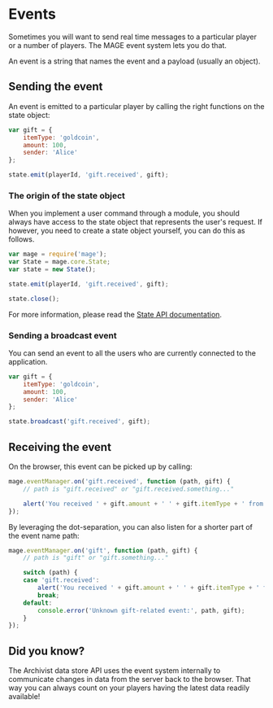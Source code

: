 # Events

Sometimes you will want to send real time messages to a particular player or a number of players.
The MAGE event system lets you do that.

An event is a string that names the event and a payload (usually an object).

## Sending the event

An event is emitted to a particular player by calling the right functions on the state object:

```javascript
var gift = {
	itemType: 'goldcoin',
	amount: 100,
	sender: 'Alice'
};

state.emit(playerId, 'gift.received', gift);
```

### The origin of the state object

When you implement a user command through a module, you should always have access to the state
object that represents the user's request. If however, you need to create a state object yourself,
you can do this as follows.

```javascript
var mage = require('mage');
var State = mage.core.State;
var state = new State();

state.emit(playerId, 'gift.received', gift);

state.close();
```

For more information, please read the [State API documentation](../../lib/state/Readme.md).

### Sending a broadcast event

You can send an event to all the users who are currently connected to the application.

```javascript
var gift = {
	itemType: 'goldcoin',
	amount: 100,
	sender: 'Alice'
};

state.broadcast('gift.received', gift);
```

## Receiving the event

On the browser, this event can be picked up by calling:

```javascript
mage.eventManager.on('gift.received', function (path, gift) {
	// path is "gift.received" or "gift.received.something..."

	alert('You received ' + gift.amount + ' ' + gift.itemType + ' from ' + gift.sender);
});
```

By leveraging the dot-separation, you can also listen for a shorter part of the event name path:

```javascript
mage.eventManager.on('gift', function (path, gift) {
	// path is "gift" or "gift.something..."

	switch (path) {
	case 'gift.received':
		alert('You received ' + gift.amount + ' ' + gift.itemType + ' from ' + gift.sender);
		break;
	default:
		console.error('Unknown gift-related event:', path, gift);
	}
});
```

## Did you know?

The Archivist data store API uses the event system internally to communicate changes in data from
the server back to the browser. That way you can always count on your players having the latest
data readily available!
